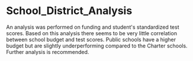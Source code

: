 # School_District_Analysis

An analysis was performed on funding and student's standardized test scores. Based on this analysis there seems to be very little correlation between school budget and test scores. Public schools have a higher budget but are slightly underperforming compared to the Charter schools. Further analysis is recommended.